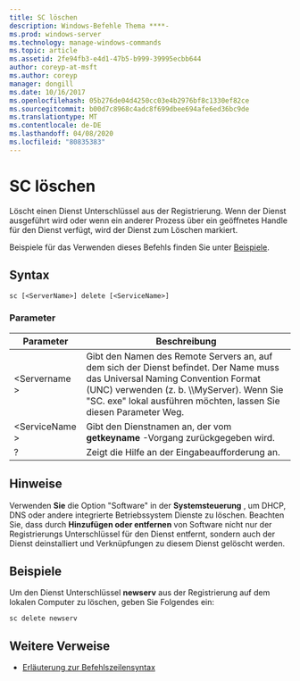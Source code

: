 ```yaml
---
title: SC löschen
description: Windows-Befehle Thema ****-
ms.prod: windows-server
ms.technology: manage-windows-commands
ms.topic: article
ms.assetid: 2fe94fb3-e4d1-47b5-b999-39995ecbb644
author: coreyp-at-msft
ms.author: coreyp
manager: dongill
ms.date: 10/16/2017
ms.openlocfilehash: 05b276de04d4250cc03e4b2976bf8c1330ef82ce
ms.sourcegitcommit: b00d7c8968c4adc8f699dbee694afe6ed36bc9de
ms.translationtype: MT
ms.contentlocale: de-DE
ms.lasthandoff: 04/08/2020
ms.locfileid: "80835383"
---
```

# <a name="sc-delete"></a>SC löschen



Löscht einen Dienst Unterschlüssel aus der Registrierung. Wenn der Dienst ausgeführt wird oder wenn ein anderer Prozess über ein geöffnetes Handle für den Dienst verfügt, wird der Dienst zum Löschen markiert.

Beispiele für das Verwenden dieses Befehls finden Sie unter [Beispiele](#examples).

## <a name="syntax"></a>Syntax

```
sc [<ServerName>] delete [<ServiceName>]
```

### <a name="parameters"></a>Parameter

|Parameter|Beschreibung|
|---------|-----------|
|\<Servername >|Gibt den Namen des Remote Servers an, auf dem sich der Dienst befindet. Der Name muss das Universal Naming Convention Format (UNC) verwenden (z. b. \\\\MyServer). Wenn Sie "SC. exe" lokal ausführen möchten, lassen Sie diesen Parameter Weg.|
|\<ServiceName >|Gibt den Dienstnamen an, der vom **getkeyname** -Vorgang zurückgegeben wird.|
|?|Zeigt die Hilfe an der Eingabeaufforderung an.|

## <a name="remarks"></a>Hinweise

Verwenden **Sie** die Option "Software" in der **Systemsteuerung** , um DHCP, DNS oder andere integrierte Betriebssystem Dienste zu löschen. Beachten Sie, dass durch **Hinzufügen oder entfernen** von Software nicht nur der Registrierungs Unterschlüssel für den Dienst entfernt, sondern auch der Dienst deinstalliert und Verknüpfungen zu diesem Dienst gelöscht werden.

## <a name="examples"></a>Beispiele

Um den Dienst Unterschlüssel **newserv** aus der Registrierung auf dem lokalen Computer zu löschen, geben Sie Folgendes ein:
```
sc delete newserv
```

## <a name="additional-references"></a>Weitere Verweise

- [Erläuterung zur Befehlszeilensyntax](command-line-syntax-key.md)